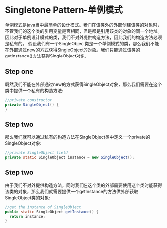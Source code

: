 # Singletone Pattern-单例模式
  单例模式是java当中最简单的设计模式。我们在该类外的外部创建该类的对象时，不管我们的这个类的引用变量是否相同，但是都是引用该类的对象的同一个地址。因此对于单例设计模式的类，我们不对外提供构造方法，因此我们的构造方法必须是私有的。 假设我们有一个SingleObject类是一个单例模式的类，那么我们不能在外部通过new的方式获得SingleObject的对象。我们只能通过该类的getInstance()方法获得SingleObject对象。  
## Step one
既然我们不能在外部通过new的方式获得SingleObject对象，那么我们需要在这个类中提供一个私有的构造方法:  
  ```Java
  //private constructor  
  private SingleObject() {
  }
  ```  
## Step two
那么我们就可以通过私有的构造方法在SingleObject类中定义一个private的SingleObject对象:  
  
  ```Java
  //private SingleObject field  
  private static SingleObject instance = new SingleObject();
  ```  
## Step two
由于我们不对外提供构造方法，同时我们在这个类的外部需要使用这个类时能获得该类的对象，那么我们就需要提供一个getInstance的方法供外部获取SingleObject类的对象:  
  ```Java
  //get the instance of SingleObject  
  public static SingleObject getInstance() {
	return instance;
  }
  ``` 
